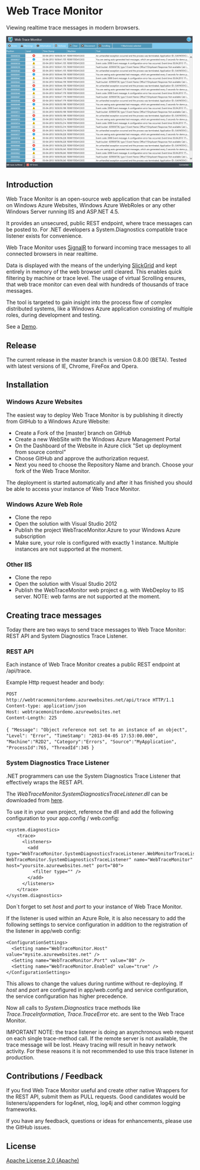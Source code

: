 # Web Trace Monitor

Viewing realtime trace messages in modern browsers.

![Alt text](./doc/Screenshot.png)


## Introduction

Web Trace Monitor is an open-source web application that can be installed on Windows Azure Websites, Windows Azure WebRoles or any other Windows Server running IIS and ASP.NET 4.5. 

It provides an unsecured, public REST endpoint, where trace messages can be posted to. For .NET developers a System.Diagnostics compatible trace listener exists for convenience. 

Web Trace Monitor uses [SignalR] to forward incoming trace messages to all connected browsers in near realtime.

Data is displayed with the means of the underlying [SlickGrid] and kept entirely in memory of the web browser until cleared. This enables quick filtering by machine or trace level. The usage of virtual Scrolling ensures, that web trace monitor can even deal with hundreds of thousands of trace messages.

The tool is targeted to gain insight into the process flow of complex distributed systems, like a Windows Azure application consisting of multiple roles, during development and testing. 

See a [Demo].  

## Release

The current release in the master branch is version 0.8.00 (BETA). Tested with latest versions of IE, Chrome, FireFox and Opera. 

## Installation

### Windows Azure Websites

The easiest way to deploy Web Trace Monitor is by publishing it directly from GitHub to a Windows Azure Website:

+ Create a Fork of the [master] branch on GitHub
+ Create a new WebSite with the Windows Azure Management Portal 
+ On the Dashboard of the Website in Azure click "Set up deployment from source control"
+ Choose GitHub and approve the authorization request.
+ Next you need to choose the Repository Name and branch. Choose your fork of the Web Trace Monitor.

The deployment is started automatically and after it has finished you should be able to access your instance of Web Trace Monitor.

### Windows Azure Web Role

+ Clone the repo
+ Open the solution with Visual Studio 2012
+ Publish the project WebTraceMonitor.Azure to your Windows Azure subscription
+ Make sure, your role is configured with exactly 1 instance. Multiple instances are not supported at the moment.

### Other IIS

+ Clone the repo
+ Open the solution with Visual Studio 2012
+ Publish the WebTraceMonitor web project e.g. with WebDeploy to IIS server. NOTE: web farms are not supported at the moment.

## Creating trace messages

Today there are two ways to send trace messages to Web Trace Monitor: REST API and System Diagnostics Trace Listener.

### REST API

Each instance of Web Trace Monitor creates a public REST endpoint at /api/trace. 

Example Http request header and body:

    POST
    http://webtracemonitordemo.azurewebsites.net/api/trace HTTP/1.1
    Content-type: application/json
    Host: webtracemonitordemo.azurewebsites.net
    Content-Length: 225
  
    { "Message": "Object reference not set to an instance of an object", "Level": "Error", "TimeStamp": "2013-04-05 17:53:00.000", "Machine":"R2D2", "Category":"Errors", "Source":"MyApplication", "ProcessId":765, "ThreadId":345 }
    

### System Diagnostics Trace Listener

.NET programmers can use the System Diagnostics Trace Listener that effectively wraps the REST API.

The _WebTraceMonitor.SystemDiagnosticsTraceListener.dll_ can be downloaded from [here].

To use it in your own project, reference the dll and add the following configuration to your app.config / web.config: 

    <system.diagnostics>
        <trace>
          <listeners>
            <add type="WebTraceMonitor.SystemDiagnosticsTraceListener.WebMonitorTraceListener, WebTraceMonitor.SystemDiagnosticsTraceListener" name="WebTraceMonitor" host="yoursite.azurewebsites.net" port="80">
              <filter type="" />
            </add>
          </listeners>
        </trace>
    </system.diagnostics>

Don´t forget to set _host_ and _port_ to your instance of Web Trace Monitor. 

If the listener is used within an Azure Role, it is also necessary to add the following settings to service configuration in addition to the registration of the listener in app/web config:

    <ConfigurationSettings>
      <Setting name="WebTraceMonitor.Host" value="mysite.azurewebsites.net" />
      <Setting name="WebTraceMonitor.Port" value="80" />
      <Setting name="WebTraceMonitor.Enabled" value="true" />
    </ConfigurationSettings>

This allows to change the values during runtime without re-deploying. If _host_ and _port_ are configured in app/web.config and service configuration, the service configuration has higher precedence.


Now all calls to _System.Diagnostics_ trace methods like _Trace.TraceInformation_, _Trace.TraceError_ etc. are sent to the Web Trace Monitor.

IMPORTANT NOTE: the trace listener is doing an asynchronous web request on each single trace-method call. If the remote server is not available, the trace message will be lost. Heavy tracing will result in heavy network activity. For these reasons it is not recommended to use this trace listener in production. 



## Contributions / Feedback

If you find Web Trace Monitor useful and create other native Wrappers for the REST API, submit them as PULL requests. Good candidates would be listeners/appenders for log4net, nlog, log4j and other common logging frameworks.

If you have any feedback, questions or ideas for enhancements, please use the GitHub issues.

## License

[Apache License 2.0 (Apache)]


[SignalR]:http://signalr.net/
[SlickGrid]:https://github.com/mleibman/SlickGrid/
[Demo]:http://webtracemonitordemo.cloudapp.net/
[Apache License 2.0 (Apache)]:http://www.apache.org/licenses/LICENSE-2.0
[here]:https://github.com/berndku/webtracemonitor/blob/master/deploy/SystemDiagnosticsTraceListener/SystemDiagnosticsTraceListener.zip

